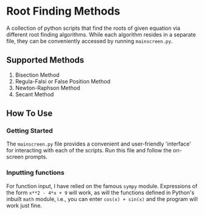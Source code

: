 # Root Finding Methods
A collection of python scripts that find the roots of given equation via different root finding algorithms. While each algorithm resides in a separate file, they can be conveniently accessed by running ```mainscreen.py```. 

## Supported Methods
1. Bisection Method
2. Regula-Falsi or False Position Method
3. Newton-Raphson Method
4. Secant Method

## How To Use
### Getting Started
The ```mainscreen.py``` file provides a convenient and user-friendly 'interface' for interacting with each of the scripts. Run this file and follow the on-screen prompts.

### Inputting functions
For function input, I have relied on the famous ```sympy``` module. Expressions of the form ```x**2 - 4*x + 9``` will work, as will the functions defined in Python's inbuilt ```math``` module, i.e., you can enter ```cos(x) + sin(x)``` and the program will work just fine.